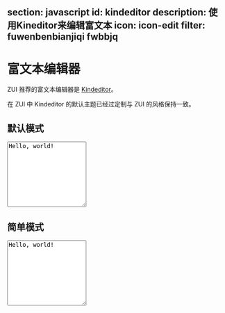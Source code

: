 ﻿section: javascript
id: kindeditor
description: 使用Kineditor来编辑富文本
icon: icon-edit
filter: fuwenbenbianjiqi fwbbjq
---

# 富文本编辑器

ZUI 推荐的富文本编辑器是 [Kindeditor](http://kindeditor.net/)。

在 ZUI 中 Kindeditor 的默认主题已经过定制与 ZUI 的风格保持一致。

## 默认模式

<div class="example">
  <textarea id="content" name="content" class="form-control kindeditor" style="height:150px;">Hello, world!</textarea>
</div>

## 简单模式

<div class="example">
  <textarea id="contentSimple" name="content" class="form-control kindeditorSimple" style="height:150px;">Hello, world!</textarea>
</div>

<script>
function onPageLoad() {
  return false;
}
function afterPageLoad() {
    var initKindeditor = function(){
        var K = window.KindEditor;
        if(K) {
            K.create('textarea.kindeditor', {
                basePath: '/dist/lib/kindeditor/',
                allowFileManager : true,
                bodyClass : 'article-content',
                afterBlur: function(){$('#content').prev('.ke-container').removeClass('focus');},
                afterFocus: function(){$('#content').prev('.ke-container').addClass('focus');}
            });

            K.create('textarea.kindeditorSimple', {
                basePath: '/dist/lib/kindeditor/',
                bodyClass : 'article-content',
                resizeType : 1,
                allowPreviewEmoticons : false,
                allowImageUpload : false,
                items : [
                'fontname', 'fontsize', '|', 'forecolor', 'hilitecolor', 'bold', 'italic', 'underline',
                'removeformat', '|', 'justifyleft', 'justifycenter', 'justifyright', 'insertorderedlist',
                'insertunorderedlist', '|', 'emoticons', 'image', 'link'],
                afterBlur: function(){$('#contentSimple').prev('.ke-container').removeClass('focus');},
                afterFocus: function(){$('#contentSimple').prev('.ke-container').addClass('focus');}
            });
        }
        setTimeout($.doc.stopPageLoading, 500);
    };

    $.getScript('/dist/lib/kindeditor/kindeditor.min.js', initKindeditor);

    $(document).on('click', '.ke-dialog-mask, .ke-dialog', function(e){
        e.stopPropagation();
    });
}
</script>
